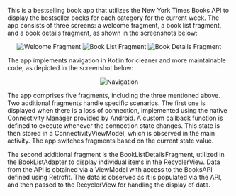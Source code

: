 This is a bestselling book app that utilizes the New York Times Books API to display the bestseller books for each category for the current week. The app consists of three screens: a welcome fragment, a book list fragment, and a book details fragment, as shown in the screenshots below:

<p align="center">
  <img src="https://github.com/YassineRaboudi007/MobileBookApp/assets/93160741/fa0b1aea-64af-4dc0-9382-e7c07610a160" alt="Welcome Fragment">
  <img src="https://github.com/YassineRaboudi007/MobileBookApp/assets/93160741/3bbfc6fe-4dce-4b03-8fcf-fdcbd1f57d3d" alt="Book List Fragment">
  <img src="https://github.com/YassineRaboudi007/MobileBookApp/assets/93160741/501b762f-3c22-4bb3-a7a1-900f498bc519" alt="Book Details Fragment">
</p>

The app implements navigation in Kotlin for cleaner and more maintainable code, as depicted in the screenshot below:

<p align="center">
  <img src="https://github.com/YassineRaboudi007/MobileBookApp/assets/93160741/8e699003-3094-4c70-9af1-8be0e3a20d1e" alt="Navigation">
</p>

The app comprises five fragments, including the three mentioned above. Two additional fragments handle specific scenarios. The first one is displayed when there is a loss of connection, implemented using the native Connectivity Manager provided by Android. A custom callback function is defined to execute whenever the connection state changes. This state is then stored in a ConnectivityViewModel, which is observed in the main activity. The app switches fragments based on the current state value.

The second additional fragment is the BookListDetailsFragment, utilized in the BookListAdapter to display individual items in the RecyclerView. Data from the API is obtained via a ViewModel with access to the BooksAPI defined using Retrofit. The data is observed as it is populated via the API, and then passed to the RecyclerView for handling the display of data.
